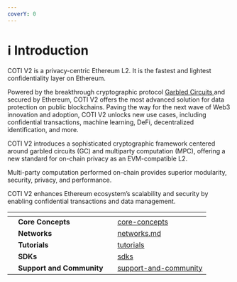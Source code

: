 ```yaml
---
coverY: 0
---
```


# ℹ️ Introduction

COTI V2 is a privacy-centric Ethereum L2. It is the fastest and lightest confidentiality layer on Ethereum.&#x20;

Powered by the breakthrough cryptographic protocol [Garbled Circuits ](https://en.wikipedia.org/wiki/Garbled\_circuit)and secured by Ethereum, COTI V2 offers the most advanced solution for data protection on public blockchains. Paving the way for the next wave of Web3 innovation and adoption, COTI V2 unlocks new use cases, including confidential transactions, machine learning, DeFi, decentralized identification, and more.

COTI V2 introduces a sophisticated cryptographic framework centered around garbled circuits (GC) and multiparty computation (MPC), offering a new standard for on-chain privacy as an EVM-compatible L2.

Multi-party computation performed on-chain provides superior modularity, security, privacy, and performance.&#x20;

COTI V2 enhances Ethereum ecosystem’s scalability and security by enabling confidential transactions and data management.





<table data-view="cards"><thead><tr><th></th><th></th><th></th><th data-hidden data-card-target data-type="content-ref"></th></tr></thead><tbody><tr><td></td><td><strong>Core Concepts</strong></td><td></td><td><a href="core-concepts/">core-concepts</a></td></tr><tr><td></td><td><strong>Networks</strong></td><td></td><td><a href="networks.md">networks.md</a></td></tr><tr><td></td><td><strong>Tutorials</strong></td><td></td><td><a href="tutorials/">tutorials</a></td></tr><tr><td></td><td><strong>SDKs</strong></td><td></td><td><a href="sdks/">sdks</a></td></tr><tr><td></td><td><strong>Support and Community</strong></td><td></td><td><a href="support-and-community/">support-and-community</a></td></tr></tbody></table>

